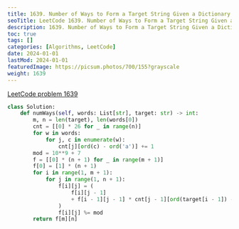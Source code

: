 ```yaml
---
title: 1639. Number of Ways to Form a Target String Given a Dictionary
seoTitle: LeetCode 1639. Number of Ways to Form a Target String Given a Dictionary | Python solution and explanation
description: 1639. Number of Ways to Form a Target String Given a Dictionary
toc: true
tags: []
categories: [Algorithms, LeetCode]
date: 2024-01-01
lastMod: 2024-01-01
featuredImage: https://picsum.photos/700/155?grayscale
weight: 1639
---
```


[LeetCode problem 1639](https://leetcode.com/problems/number-of-ways-to-form-a-target-string-given-a-dictionary/)

```python
class Solution:
    def numWays(self, words: List[str], target: str) -> int:
        m, n = len(target), len(words[0])
        cnt = [[0] * 26 for _ in range(n)]
        for w in words:
            for j, c in enumerate(w):
                cnt[j][ord(c) - ord('a')] += 1
        mod = 10**9 + 7
        f = [[0] * (n + 1) for _ in range(m + 1)]
        f[0] = [1] * (n + 1)
        for i in range(1, m + 1):
            for j in range(1, n + 1):
                f[i][j] = (
                    f[i][j - 1]
                    + f[i - 1][j - 1] * cnt[j - 1][ord(target[i - 1]) - ord('a')]
                )
                f[i][j] %= mod
        return f[m][n]

```

